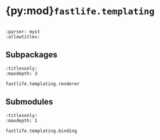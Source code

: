 # {py:mod}`fastlife.templating`

```{py:module} fastlife.templating
```

```{autodoc2-docstring} fastlife.templating
:parser: myst
:allowtitles:
```

## Subpackages

```{toctree}
:titlesonly:
:maxdepth: 3

fastlife.templating.renderer
```

## Submodules

```{toctree}
:titlesonly:
:maxdepth: 1

fastlife.templating.binding
```
